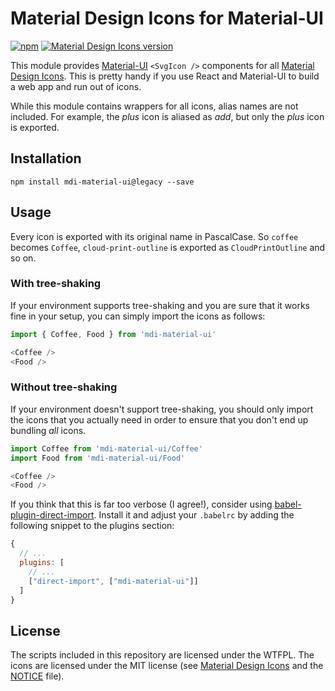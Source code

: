 # Material Design Icons for Material-UI
[![npm](https://img.shields.io/npm/v/mdi-material-ui/legacy.svg)](https://www.npmjs.com/package/mdi-material-ui)
[![Material Design Icons version](https://img.shields.io/badge/mdi-v3.5.95-blue.svg)](https://github.com/Templarian/MaterialDesign-SVG/)

This module provides [Material-UI][material-ui] `<SvgIcon />` components for all
[Material Design Icons][md-icons]. This is pretty handy if you use React and Material-UI
to build a web app and run out of icons.

While this module contains wrappers for all icons, alias names are not included. For example, the _plus_ icon is aliased as _add_, but only the _plus_ icon
is exported.

[materialdesign-webfont-material-ui]: https://github.com/TeamWertarbyte/materialdesign-webfont-material-ui
[material-ui]: http://www.material-ui.com/
[md-icons]: https://materialdesignicons.com/

## Installation
```shell
npm install mdi-material-ui@legacy --save
```

## Usage
Every icon is exported with its original name in PascalCase. So `coffee` becomes `Coffee`,
`cloud-print-outline` is exported as `CloudPrintOutline` and so on.

### With tree-shaking
If your environment supports tree-shaking and you are sure that it works fine in your setup, you can simply import the icons as follows:

```js
import { Coffee, Food } from 'mdi-material-ui'

<Coffee />
<Food />
```

### Without tree-shaking
If your environment doesn't support tree-shaking, you should only import the icons that you actually need in order to ensure that you don't end up bundling _all_ icons.
  
```js
import Coffee from 'mdi-material-ui/Coffee'
import Food from 'mdi-material-ui/Food'

<Coffee />
<Food />
```

If you think that this is far too verbose (I agree!), consider using [babel-plugin-direct-import](https://github.com/umidbekkarimov/babel-plugin-direct-import). Install it and adjust your `.babelrc` by adding the following snippet to the plugins section:

```js
{
  // ...
  plugins: [
    // ...
    ["direct-import", ["mdi-material-ui"]]
  ]
}
```

## License
The scripts included in this repository are licensed under the WTFPL.
The icons are licensed under the MIT license (see [Material Design Icons](https://github.com/Templarian/MaterialDesign-SVG) and the [NOTICE][] file).

[NOTICE]: https://github.com/TeamWertarbyte/mdi-material-ui/blob/master/NOTICE
